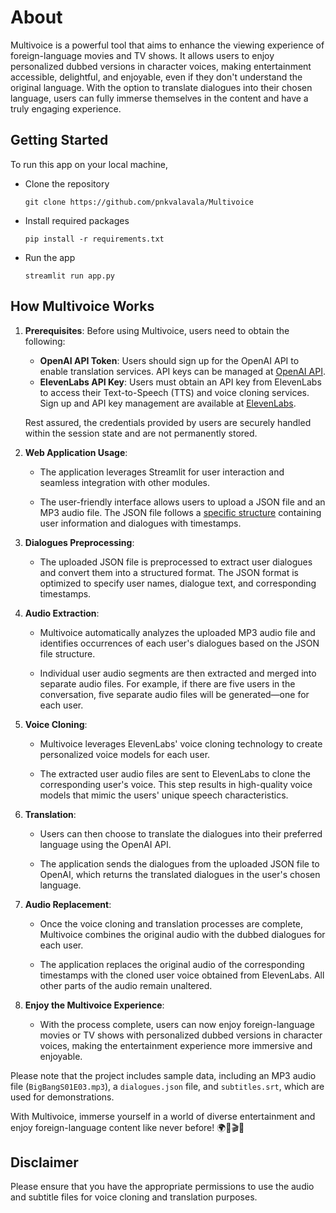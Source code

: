 # About

Multivoice is a powerful tool that aims to enhance the viewing experience of foreign-language movies and TV shows. It allows users to enjoy personalized dubbed versions in character voices, making entertainment accessible, delightful, and enjoyable, even if they don't understand the original language. With the option to translate dialogues into their chosen language, users can fully immerse themselves in the content and have a truly engaging experience.

## Getting Started

To run this app on your local machine,

* Clone the repository

  ```
  git clone https://github.com/pnkvalavala/Multivoice
  ```
* Install required packages

  ```
  pip install -r requirements.txt
  ```
* Run the app

  ```
  streamlit run app.py
  ```
## How Multivoice Works

1. **Prerequisites**: Before using Multivoice, users need to obtain the following:

   - **OpenAI API Token**: Users should sign up for the OpenAI API to enable translation services. API keys can be managed at [OpenAI API](https://platform.openai.com/account/api-keys).
   - **ElevenLabs API Key**: Users must obtain an API key from ElevenLabs to access their Text-to-Speech (TTS) and voice cloning services. Sign up and API key management are available at [ElevenLabs](https://elevenlabs.io/sign-up).

   Rest assured, the credentials provided by users are securely handled within the session state and are not permanently stored.

2. **Web Application Usage**:

   - The application leverages Streamlit for user interaction and seamless integration with other modules.

   - The user-friendly interface allows users to upload a JSON file and an MP3 audio file. The JSON file follows a [specific structure](https://github.com/pnkvalavala/Multivoice/blob/main/sample_data/dialogues.json)  containing user information and dialogues with timestamps.

3. **Dialogues Preprocessing**:

   - The uploaded JSON file is preprocessed to extract user dialogues and convert them into a structured format. The JSON format is optimized to specify user names, dialogue text, and corresponding timestamps.                                
  
4. **Audio Extraction**:

   - Multivoice automatically analyzes the uploaded MP3 audio file and identifies occurrences of each user's dialogues based on the JSON file structure.

   - Individual user audio segments are then extracted and merged into separate audio files. For example, if there are five users in the conversation, five separate audio files will be generated—one for each user.

5. **Voice Cloning**:

   - Multivoice leverages ElevenLabs' voice cloning technology to create personalized voice models for each user.

   - The extracted user audio files are sent to ElevenLabs to clone the corresponding user's voice. This step results in high-quality voice models that mimic the users' unique speech characteristics.

6. **Translation**:

   - Users can then choose to translate the dialogues into their preferred language using the OpenAI API.

   - The application sends the dialogues from the uploaded JSON file to OpenAI, which returns the translated dialogues in the user's chosen language.

7. **Audio Replacement**:

   - Once the voice cloning and translation processes are complete, Multivoice combines the original audio with the dubbed dialogues for each user.

   - The application replaces the original audio of the corresponding timestamps with the cloned user voice obtained from ElevenLabs. All other parts of the audio remain unaltered.

8. **Enjoy the Multivoice Experience**:

   - With the process complete, users can now enjoy foreign-language movies or TV shows with personalized dubbed versions in character voices, making the entertainment experience more immersive and enjoyable.


Please note that the project includes sample data, including an MP3 audio file (`BigBangS01E03.mp3`), a `dialogues.json` file, and `subtitles.srt`, which are used for demonstrations.

With Multivoice, immerse yourself in a world of diverse entertainment and enjoy foreign-language content like never before! 🌍🎉🎬😄

## Disclaimer

Please ensure that you have the appropriate permissions to use the audio and subtitle files for voice cloning and translation purposes.